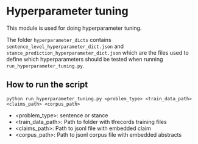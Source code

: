 # Hyperparameter tuning

This module is used for doing hyperparameter tuning. 

The folder `hyperparameter_dicts` contains `sentence_level_hyperparameter_dict.json` and `stance_prediction_hyperparameter_dict.json` which are the files used to define which hyperparameters should be tested when running `run_hyperparameter_tuning.py`.

## How to run the script
```
python run_hyperparameter_tuning.py <problem_type> <train_data_path> <claims_path> <corpus_path>
```

- <problem_type>: sentence or stance
- <train_data_path>: Path to folder with tfrecords training files
- <claims_path>: Path to jsonl file with embedded claim 
- <corpus_path>: Path to jsonl corpus file with embedded abstracts